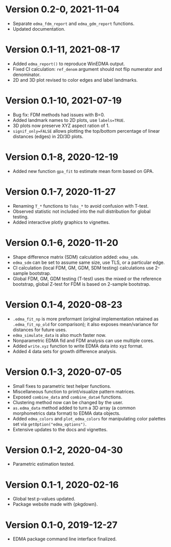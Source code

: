 # Version 0.2-0, 2021-11-04

* Separate `edma_fdm_report` and `edma_gdm_report` functions.
* Updated documentation.

# Version 0.1-11, 2021-08-17

* Added `edma_report()` to reproduce WinEDMA output.
* Fixed CI calculation: `ref_denom` argument should not flip
  numerator and denominator.
* 2D and 3D plot revised to color edges and label landmarks.

# Version 0.1-10, 2021-07-19

* Bug fix: FDM methods had issues with B=0.
* Added landmark names to 2D plots, use `labels=TRUE`.
* 3D plots now preserve XYZ aspect ration of 1.
* `signif_only=FALSE` allows plotting the top/bottom percentage 
  of linear distances (edges) in 2D/3D plots.

# Version 0.1-8, 2020-12-19

* Added new function `gpa_fit` to estimate mean form based on GPA.

# Version 0.1-7, 2020-11-27

* Renaming `T_*` functions to `Tobs_*` to avoid confusion with T-test.
* Observed statistic not included into the null distribution for global testing.
* Added interactive plotly graphics to vignettes.

# Version 0.1-6, 2020-11-20

* Shape difference matrix (SDM) calculation added: `edma_sdm`.
* `edma_sdm` can be set to assume same size, use TLS, or a particular edge.
* CI calculation (local FDM, GM, GDM, SDM testing) calculations use
  2-sample bootstrap.
* Global FDM, GM, GDM testing (T-test) uses the mixed or the reference
  bootstrap, global Z-test for FDM is based on 2-sample bootstrap.

# Version 0.1-4, 2020-08-23

* `.edma_fit_np` is more preformant (original implementation
  retained as `.edma_fit_np_old` for comparison);
  it also exposes mean/variance for distances for future uses.
* `edma_simulate_data` is also much faster now.
* Nonparametric EDMA fid and FDM analysis can use multiple cores.
* Added `write.xyz` function to write EDMA data into xyz format.
* Added 4 data sets for growth difference analysis.

# Version 0.1-3, 2020-07-05

* Small fixes to parametric test helper functions.
* Miscellaneous function to print/visualize pattern matrices.
* Exposed `combine_data` and `combine_data4` functions.
* Clustering method now can be changed by the user.
* `as.edma_data` method added to turn a 3D array (a common
  morphometrics data format) to EDMA data objects.
* Added `edma_colors` and `plot_edma_colors` for
  manipulating color palettes set via `getOption("edma_options")`.
* Extensive updates to the docs and vignettes.

# Version 0.1-2, 2020-04-30

* Parametric estimation tested.

# Version 0.1-1, 2020-02-16

* Global test p-values updated.
* Package website made with {pkgdown}.

# Version 0.1-0, 2019-12-27

* EDMA package command line interface finalized.
